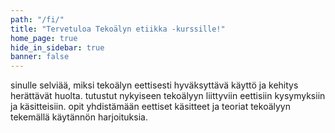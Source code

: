```yaml
---
path: "/fi/"
title: "Tervetuloa Tekoälyn etiikka -kurssille!"
home_page: true
hide_in_sidebar: true
banner: false
---
```


<hero-section title="Tervetuloa Tekoälyn etiikka -kurssille!" subtitle="”Tekoälyn etiikka” on Helsingin yliopiston laatima maksuton verkkokurssi. Se on tarkoitettu kaikille, jotka ovat kiinnostuneita tekoälyn eettisistä näkökohdista. Haluamme auttaa ihmisiä ymmärtämään, mitä tekoälyn etiikka on. Käsittelemme myös sitä, mitä voidaan tehdä ja mitä ei voida tehdä, jotta tekoälyä voidaan kehittää eettisesti kestävämmällä tavalla. Lisäksi tarkastelemme sitä, miten tekoälyä kannattaa lähestyä eettisestä näkökulmasta.">

</hero-section>

<teaser-question title="Tällä kurssilla..." subtitle="Lorem ipsum dolor sit amet consetetur. Lorem ipsum dolor sit amet consetetur.">
<teaser-card icon="chart" >sinulle selviää, miksi tekoälyn eettisesti hyväksyttävä käyttö ja kehitys herättävät huolta. </teaser-card>
<teaser-card icon="presenter" state="active">tutustut nykyiseen tekoälyyn liittyviin eettisiin kysymyksiin ja käsitteisiin. </teaser-card>
<teaser-card icon="weigh">opit yhdistämään eettiset käsitteet ja teoriat tekoälyyn tekemällä käytännön harjoituksia. </teaser-card>
</teaser-question>

<placeholder title="Tekoälyn merkitys kasvaa koko ajan" bodycopy="Tekoäly on jo osa arkeamme. Kun julkaisemme kuvia sosiaalisessa mediassa, haemme tietoa verkosta tai esitämme kysymyksiä chatbotille, olemme vuorovaikutuksessa tekoälyn kanssa. Julkisyhteisöt, kuten kaupungit, tukeutuvat tekoälyyn tarjotessaan julkisia palveluja. Valtiot käyttävät algoritmisesti tuotettua tietoa etsiessään ratkaisuja maailmanlaajuisiin ongelmiin. Tämän kurssin tavoitteena on auttaa sinua kehittämään eettisen ajattelun taitojasi. Voit suorittaa kurssin omaan tahtiisi." ></placeholder>


<homepage-grid></homepage-grid>

<about-section></about-section>

<sponsor-section></sponsor-section>
